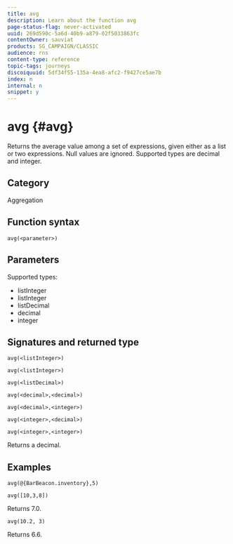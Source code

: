 ```yaml
---
title: avg
description: Learn about the function avg
page-status-flag: never-activated
uuid: 269d590c-5a6d-40b9-a879-02f5033863fc
contentOwner: sauviat
products: SG_CAMPAIGN/CLASSIC
audience: rns
content-type: reference
topic-tags: journeys
discoiquuid: 5df34f55-135a-4ea8-afc2-f9427ce5ae7b
index: n
internal: n
snippet: y
---
```


# avg {#avg}

Returns the average value among a set of expressions, given either as a list or two expressions. Null values are ignored.
Supported types are decimal and integer.

## Category

Aggregation

## Function syntax

`avg(<parameter>)`

## Parameters

Supported types:

* listInteger
* listInteger
* listDecimal
* decimal
* integer

## Signatures and returned type

`avg(<listInteger>)`

`avg(<listInteger>)`

`avg(<listDecimal>)`

`avg(<decimal>,<decimal>)`

`avg(<decimal>,<integer>)`

`avg(<integer>,<decimal>)`

`avg(<integer>,<integer>)`

Returns a decimal.

## Examples

`avg(@{BarBeacon.inventory},5)`

`avg([10,3,8])`

Returns 7.0.

`avg(10.2, 3)`

Returns 6.6.
